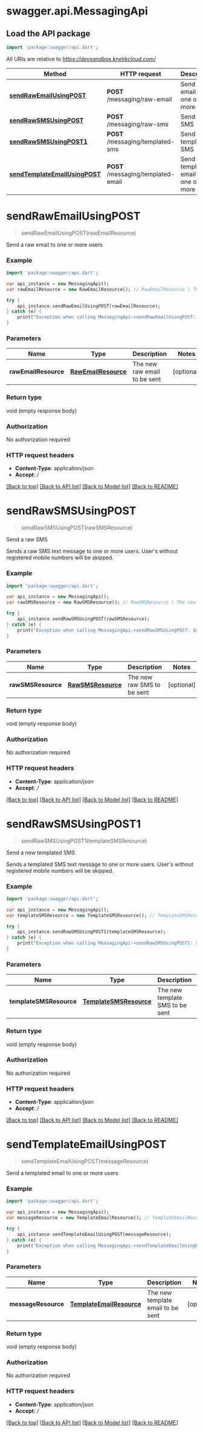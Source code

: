 # swagger.api.MessagingApi

## Load the API package
```dart
import 'package:swagger/api.dart';
```

All URIs are relative to *https://devsandbox.knetikcloud.com/*

Method | HTTP request | Description
------------- | ------------- | -------------
[**sendRawEmailUsingPOST**](MessagingApi.md#sendRawEmailUsingPOST) | **POST** /messaging/raw-email | Send a raw email to one or more users
[**sendRawSMSUsingPOST**](MessagingApi.md#sendRawSMSUsingPOST) | **POST** /messaging/raw-sms | Send a raw SMS
[**sendRawSMSUsingPOST1**](MessagingApi.md#sendRawSMSUsingPOST1) | **POST** /messaging/templated-sms | Send a new templated SMS
[**sendTemplateEmailUsingPOST**](MessagingApi.md#sendTemplateEmailUsingPOST) | **POST** /messaging/templated-email | Send a templated email to one or more users


# **sendRawEmailUsingPOST**
> sendRawEmailUsingPOST(rawEmailResource)

Send a raw email to one or more users

### Example 
```dart
import 'package:swagger/api.dart';

var api_instance = new MessagingApi();
var rawEmailResource = new RawEmailResource(); // RawEmailResource | The new raw email to be sent

try { 
    api_instance.sendRawEmailUsingPOST(rawEmailResource);
} catch (e) {
    print("Exception when calling MessagingApi->sendRawEmailUsingPOST: $e\n");
}
```

### Parameters

Name | Type | Description  | Notes
------------- | ------------- | ------------- | -------------
 **rawEmailResource** | [**RawEmailResource**](RawEmailResource.md)| The new raw email to be sent | [optional] 

### Return type

void (empty response body)

### Authorization

No authorization required

### HTTP request headers

 - **Content-Type**: application/json
 - **Accept**: */*

[[Back to top]](#) [[Back to API list]](../README.md#documentation-for-api-endpoints) [[Back to Model list]](../README.md#documentation-for-models) [[Back to README]](../README.md)

# **sendRawSMSUsingPOST**
> sendRawSMSUsingPOST(rawSMSResource)

Send a raw SMS

Sends a raw SMS text message to one or more users. User's without registered mobile numbers will be skipped.

### Example 
```dart
import 'package:swagger/api.dart';

var api_instance = new MessagingApi();
var rawSMSResource = new RawSMSResource(); // RawSMSResource | The new raw SMS to be sent

try { 
    api_instance.sendRawSMSUsingPOST(rawSMSResource);
} catch (e) {
    print("Exception when calling MessagingApi->sendRawSMSUsingPOST: $e\n");
}
```

### Parameters

Name | Type | Description  | Notes
------------- | ------------- | ------------- | -------------
 **rawSMSResource** | [**RawSMSResource**](RawSMSResource.md)| The new raw SMS to be sent | [optional] 

### Return type

void (empty response body)

### Authorization

No authorization required

### HTTP request headers

 - **Content-Type**: application/json
 - **Accept**: */*

[[Back to top]](#) [[Back to API list]](../README.md#documentation-for-api-endpoints) [[Back to Model list]](../README.md#documentation-for-models) [[Back to README]](../README.md)

# **sendRawSMSUsingPOST1**
> sendRawSMSUsingPOST1(templateSMSResource)

Send a new templated SMS

Sends a templated SMS text message to one or more users. User's without registered mobile numbers will be skipped.

### Example 
```dart
import 'package:swagger/api.dart';

var api_instance = new MessagingApi();
var templateSMSResource = new TemplateSMSResource(); // TemplateSMSResource | The new template SMS to be sent

try { 
    api_instance.sendRawSMSUsingPOST1(templateSMSResource);
} catch (e) {
    print("Exception when calling MessagingApi->sendRawSMSUsingPOST1: $e\n");
}
```

### Parameters

Name | Type | Description  | Notes
------------- | ------------- | ------------- | -------------
 **templateSMSResource** | [**TemplateSMSResource**](TemplateSMSResource.md)| The new template SMS to be sent | [optional] 

### Return type

void (empty response body)

### Authorization

No authorization required

### HTTP request headers

 - **Content-Type**: application/json
 - **Accept**: */*

[[Back to top]](#) [[Back to API list]](../README.md#documentation-for-api-endpoints) [[Back to Model list]](../README.md#documentation-for-models) [[Back to README]](../README.md)

# **sendTemplateEmailUsingPOST**
> sendTemplateEmailUsingPOST(messageResource)

Send a templated email to one or more users

### Example 
```dart
import 'package:swagger/api.dart';

var api_instance = new MessagingApi();
var messageResource = new TemplateEmailResource(); // TemplateEmailResource | The new template email to be sent

try { 
    api_instance.sendTemplateEmailUsingPOST(messageResource);
} catch (e) {
    print("Exception when calling MessagingApi->sendTemplateEmailUsingPOST: $e\n");
}
```

### Parameters

Name | Type | Description  | Notes
------------- | ------------- | ------------- | -------------
 **messageResource** | [**TemplateEmailResource**](TemplateEmailResource.md)| The new template email to be sent | [optional] 

### Return type

void (empty response body)

### Authorization

No authorization required

### HTTP request headers

 - **Content-Type**: application/json
 - **Accept**: */*

[[Back to top]](#) [[Back to API list]](../README.md#documentation-for-api-endpoints) [[Back to Model list]](../README.md#documentation-for-models) [[Back to README]](../README.md)

